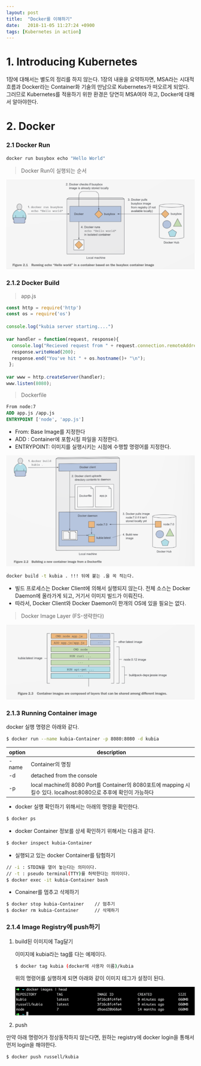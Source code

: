 ```yaml
---
layout: post
title:  "Docker를 이해하기"
date:   2018-11-05 11:27:24 +0900
tags: [Kubernetes in action]
---
```

# 1. Introducing Kubernetes

1장에 대해서는 별도의 정리를 하지 않는다.
1장의 내용을 요약하자면, MSA라는 시대적 흐름과 Docker라는 Container화 기술의 만남으로 Kubernetes가 떠오르게 되었다. 그러므로 Kubernetes를 적용하기 위한 환경은 당연히 MSA여야 하고, Docker에 대해서 알아야한다.

# 2. Docker

### 2.1 Docker Run

```sh
docker run busybox echo "Hello World"
```

> Docker Run이 실행되는 순서

![Docker Run](https://raw.githubusercontent.com/act-coe/act-coe.github.io/master/images/chapter2/figure2.1.png)

### 2.1.2 Docker Build

> app.js

```js
const http = require('http')
const os = require('os')

console.log("kubia server starting....")

var handler = function(request, response){
  console.log("Recieved request from " + request.connection.remoteAddress);
  response.writeHead(200);
  response.end("You've hit " + os.hostname()+ "\n");
 };

var www = http.createServer(handler);
www.listen(8080);
```

> Dockerfile

```Dockerfile
From node:7
ADD app.js /app.js
ENTRYPOINT ['node', 'app.js']
```
- From: Base Image를 지정한다
- ADD : Container에 포함시킬 파일을 지정한다.
- ENTRYPOINT: 이미지를 실행시키는 시점에 수행할 명령어를 지정한다.

![Docker Build](https://raw.githubusercontent.com/act-coe/act-coe.github.io/master/images/chapter2/figure2.2.png)
```sh
docker build -t kubia . !!! 뒤에 붙는 .을 꼭 적는다.
```
- 빌드 프로세스는 Docker Client에 의해서 실행되지 않는다. 전체 소스는 Docker Daemon에 올라가게 되고, 거기서 이미지 빌드가 이뤄진다.
- 따라서, Docker Client와 Docker Daemon이 한개의 OS에 있을 필요는 없다.

> Docker Image Layer (FS-생략한다)

![Docker Image Layer](https://raw.githubusercontent.com/act-coe/act-coe.github.io/master/images/chapter2/figure2.3.png)


### 2.1.3 Running Container image

docker 실행 명령은 아래와 같다.

```sh
$ docker run --name kubia-Container -p 8080:8080 -d kubia
```
|option | description |
| ----  | ---- |
| -name | Container의 명칭 |
| -d    | detached from the console|
| -p    | local machine의 8080 Port를 Container의 8080포트에 mapping 시킬수 있다. localhost:8080으로 추후에 확인이 가능하다 |

- docker 실행 확인하기 위해서는 아래의 명령을 확인한다.

 ```sh
 $ docker ps
 ```

- docker Container 정보를 상세 확인하기 위해서는 다음과 같다.

 ```sh
 $ docker inspect kubia-Container
 ```

- 실행되고 있는 docker Container를 탐험하기

 ```sh
 // -i : STDIN을 열어 놓는다는 의미이다.
 // -t : pseudo terminal(TTY)를 허락한다는 의미이다.
 $ docker exec -it kubia-Container bash
 ```
- Conainer를 멈추고 삭제하기

 ```sh
 $ docker stop kubia-Container    // 멈추기
 $ docker rm kubia-Container      // 삭제하기
 ```

### 2.1.4 Image Registry에 push하기

  1. build된 이미지에 Tag달기

     이미지에 kubia라는 tag를 다는 예제이다.
     ```sh
     $ docker tag kubia (docker에 사용자 이름)/kubia
     ```
     위의 명령어를 실행하게 되면 아래와 같이 이미지 테그가 설정이 된다.

     ![Docker Tag](https://raw.githubusercontent.com/act-coe/act-coe.github.io/master/images/chapter2/figure2.4.png)

  1. push

   만약 아래 명령어가 정상동작하지 않는다면, 원하는 registry에 docker login을 통해서 먼저 login을 해야한다.

   ```sh
   $ docker push russell/kubia
   ```

